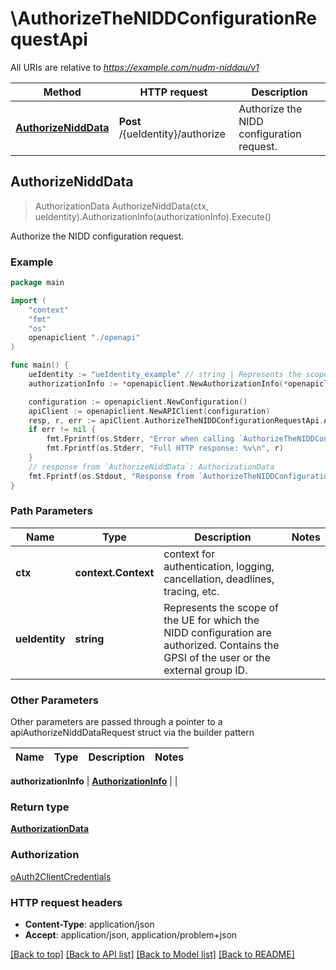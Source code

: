 # \AuthorizeTheNIDDConfigurationRequestApi

All URIs are relative to *https://example.com/nudm-niddau/v1*

Method | HTTP request | Description
------------- | ------------- | -------------
[**AuthorizeNiddData**](AuthorizeTheNIDDConfigurationRequestApi.md#AuthorizeNiddData) | **Post** /{ueIdentity}/authorize | Authorize the NIDD configuration request.



## AuthorizeNiddData

> AuthorizationData AuthorizeNiddData(ctx, ueIdentity).AuthorizationInfo(authorizationInfo).Execute()

Authorize the NIDD configuration request.

### Example

```go
package main

import (
    "context"
    "fmt"
    "os"
    openapiclient "./openapi"
)

func main() {
    ueIdentity := "ueIdentity_example" // string | Represents the scope of the UE for which the NIDD configuration are authorized. Contains the GPSI of the user or the external group ID.
    authorizationInfo := *openapiclient.NewAuthorizationInfo(*openapiclient.NewSnssai(int32(123)), "Dnn_example", "MtcProviderInformation_example", "AuthUpdateCallbackUri_example") // AuthorizationInfo | 

    configuration := openapiclient.NewConfiguration()
    apiClient := openapiclient.NewAPIClient(configuration)
    resp, r, err := apiClient.AuthorizeTheNIDDConfigurationRequestApi.AuthorizeNiddData(context.Background(), ueIdentity).AuthorizationInfo(authorizationInfo).Execute()
    if err != nil {
        fmt.Fprintf(os.Stderr, "Error when calling `AuthorizeTheNIDDConfigurationRequestApi.AuthorizeNiddData``: %v\n", err)
        fmt.Fprintf(os.Stderr, "Full HTTP response: %v\n", r)
    }
    // response from `AuthorizeNiddData`: AuthorizationData
    fmt.Fprintf(os.Stdout, "Response from `AuthorizeTheNIDDConfigurationRequestApi.AuthorizeNiddData`: %v\n", resp)
}
```

### Path Parameters


Name | Type | Description  | Notes
------------- | ------------- | ------------- | -------------
**ctx** | **context.Context** | context for authentication, logging, cancellation, deadlines, tracing, etc.
**ueIdentity** | **string** | Represents the scope of the UE for which the NIDD configuration are authorized. Contains the GPSI of the user or the external group ID. | 

### Other Parameters

Other parameters are passed through a pointer to a apiAuthorizeNiddDataRequest struct via the builder pattern


Name | Type | Description  | Notes
------------- | ------------- | ------------- | -------------

 **authorizationInfo** | [**AuthorizationInfo**](AuthorizationInfo.md) |  | 

### Return type

[**AuthorizationData**](AuthorizationData.md)

### Authorization

[oAuth2ClientCredentials](../README.md#oAuth2ClientCredentials)

### HTTP request headers

- **Content-Type**: application/json
- **Accept**: application/json, application/problem+json

[[Back to top]](#) [[Back to API list]](../README.md#documentation-for-api-endpoints)
[[Back to Model list]](../README.md#documentation-for-models)
[[Back to README]](../README.md)

